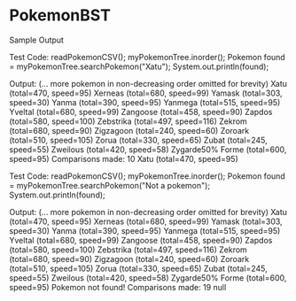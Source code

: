 # PokemonBST

Sample Output

Test Code:
      readPokemonCSV();
      myPokemonTree.inorder();
      Pokemon found = myPokemonTree.searchPokemon("Xatu");
      System.out.println(found);

Output:
(... more pokemon in non-decreasing order omitted for brevity)
Xatu (total=470, speed=95)
Xerneas (total=680, speed=99)
Yamask (total=303, speed=30)
Yanma (total=390, speed=95)
Yanmega (total=515, speed=95)
Yveltal (total=680, speed=99)
Zangoose (total=458, speed=90)
Zapdos (total=580, speed=100)
Zebstrika (total=497, speed=116)
Zekrom (total=680, speed=90)
Zigzagoon (total=240, speed=60)
Zoroark (total=510, speed=105)
Zorua (total=330, speed=65)
Zubat (total=245, speed=55)
Zweilous (total=420, speed=58)
Zygarde50% Forme (total=600, speed=95)
Comparisons made: 10
Xatu (total=470, speed=95)

Test Code:
    readPokemonCSV();
    myPokemonTree.inorder();
    Pokemon found = myPokemonTree.searchPokemon("Not a pokemon");
    System.out.println(found);

Output:
(... more pokemon in non-decreasing order omitted for brevity)
Xatu (total=470, speed=95)
Xerneas (total=680, speed=99)
Yamask (total=303, speed=30)
Yanma (total=390, speed=95)
Yanmega (total=515, speed=95)
Yveltal (total=680, speed=99)
Zangoose (total=458, speed=90)
Zapdos (total=580, speed=100)
Zebstrika (total=497, speed=116)
Zekrom (total=680, speed=90)
Zigzagoon (total=240, speed=60)
Zoroark (total=510, speed=105)
Zorua (total=330, speed=65)
Zubat (total=245, speed=55)
Zweilous (total=420, speed=58)
Zygarde50% Forme (total=600, speed=95)
Pokemon not found!
Comparisons made: 19
null
